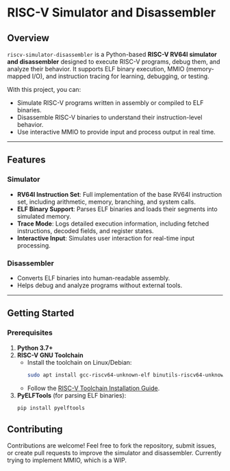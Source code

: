 # RISC-V Simulator and Disassembler

## Overview

`riscv-simulator-disassembler` is a Python-based **RISC-V RV64I simulator and disassembler** designed to execute RISC-V programs, debug them, and analyze their behavior. It supports ELF binary execution, MMIO (memory-mapped I/O), and instruction tracing for learning, debugging, or testing.

With this project, you can:
- Simulate RISC-V programs written in assembly or compiled to ELF binaries.
- Disassemble RISC-V binaries to understand their instruction-level behavior.
- Use interactive MMIO to provide input and process output in real time.

---

## Features

### Simulator
- **RV64I Instruction Set**: Full implementation of the base RV64I instruction set, including arithmetic, memory, branching, and system calls.
- **ELF Binary Support**: Parses ELF binaries and loads their segments into simulated memory.
- **Trace Mode**: Logs detailed execution information, including fetched instructions, decoded fields, and register states.
- **Interactive Input**: Simulates user interaction for real-time input processing.

### Disassembler
- Converts ELF binaries into human-readable assembly.
- Helps debug and analyze programs without external tools.

---

## Getting Started

### Prerequisites

1. **Python 3.7+**
2. **RISC-V GNU Toolchain**
   - Install the toolchain on Linux/Debian:
     ```bash
     sudo apt install gcc-riscv64-unknown-elf binutils-riscv64-unknown-elf
     ```
   - Follow the [RISC-V Toolchain Installation Guide](https://github.com/riscv-collab/riscv-gnu-toolchain).
3. **PyELFTools** (for parsing ELF binaries):
   ```bash
   pip install pyelftools


## Contributing
Contributions are welcome! Feel free to fork the repository, submit issues, or create pull requests to improve the simulator and disassembler. Currently trying to implement MMIO, which is a WIP.

